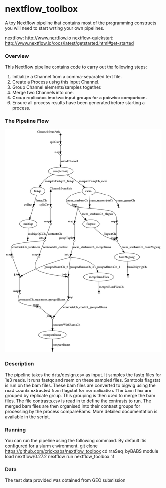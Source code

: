 
# nextflow_toolbox

A toy Nextflow pipeline that contains most of the programming constructs you will need to
start writing your own pipelines.

nextflow: http://www.nextflow.io
nextflow-quickstart: http://www.nextflow.io/docs/latest/getstarted.html#get-started

### Overview

This Nextflow pipeline contains code to carry out the following steps:
 
 1) Initialize a Channel from a comma-separated text file.
 2) Create a Process using this input Channel.
 3) Group Channel elements/samples together.
 4) Merge two Channels into one.
 5) Group replicates into two input groups for a pairwise comparison.
 6) Ensure all process results have been generated before starting a process.

### The Pipeline Flow

![alt flow's directed acyclic graph][dag]

### Description

The pipeline takes the data/design.csv as input. It samples the fastq files for 1e3 reads. It runs fastqc and rsem on these sampled files. Samtools flagstat is run on the bam files. These bam files are converted to bigwig using the read counts extracted from flagstat for normalisation. The bam files are grouped by replicate group. This grouping is then used to merge the bam files. The file contrasts.csv is read in to define the contrasts to run. The merged bam files are then organised into their contrast groups for processing by the process compareBams. More detailed documentation is available in the script.

### Running

You can run the pipeline using the following command. By default itis configured for a slurm environment.
    git clone https://github.com/crickbabs/nextflow_toolbox
    cd rnaSeq_byBABS
    module load nextflow/0.27.2
    nextflow run nextflow_toolbox.nf

### Data

The test data provided was obtained from GEO submission

[dag]: nextflow_toolbox_dag.png 
